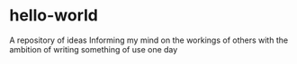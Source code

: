 # hello-world
A repository of ideas
Informing my mind on the workings of others with the ambition of writing something of use one day
